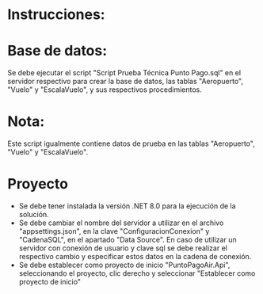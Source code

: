 # Instrucciones:

# Base de datos:
Se debe ejecutar el script "Script Prueba Técnica Punto Pago.sql" en el servidor respectivo para crear la base de datos, las tablas "Aeropuerto", "Vuelo" y "EscalaVuelo", y sus respectivos procedimientos.

# Nota:
Este script igualmente contiene datos de prueba en las tablas "Aeropuerto", "Vuelo" y "EscalaVuelo".

# Proyecto
- Se debe tener instalada la versión .NET 8.0 para la ejecución de la solución.
- Se debe cambiar el nombre del servidor a utilizar en el archivo "appsettings.json", en la clave "ConfiguracionConexion" y "CadenaSQL", en el apartado "Data Source". En caso de utilizar un servidor con conexión de usuario y clave sql se debe realizar el respectivo cambio y especificar estos datos en la cadena de conexión.
- Se debe establecer como proyecto de inicio "PuntoPagoAir.Api", seleccionando el proyecto, clic derecho y seleccionar "Establecer como proyecto de inicio"
